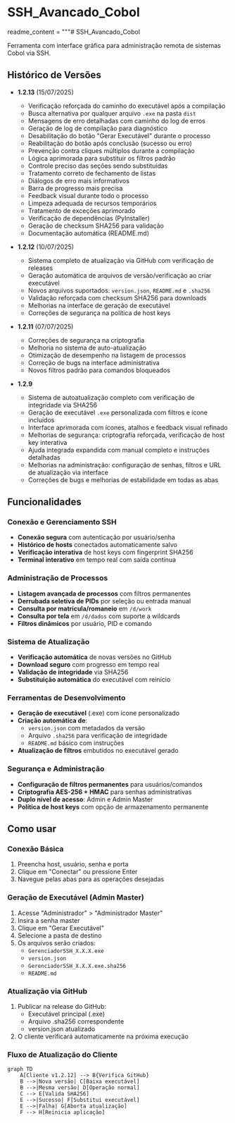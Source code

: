 # SSH_Avancado_Cobol

readme_content = """# SSH_Avancado_Cobol

Ferramenta com interface gráfica para administração remota de sistemas Cobol via SSH.

## Histórico de Versões

- **1.2.13** (15/07/2025)  
  - Verificação reforçada do caminho do executável após a compilação  
  - Busca alternativa por qualquer arquivo `.exe` na pasta `dist`  
  - Mensagens de erro detalhadas com caminho do log de erros  
  - Geração de log de compilação para diagnóstico  
  - Desabilitação do botão "Gerar Executável" durante o processo  
  - Reabilitação do botão após conclusão (sucesso ou erro)  
  - Prevenção contra cliques múltiplos durante a compilação  
  - Lógica aprimorada para substituir os filtros padrão  
  - Controle preciso das seções sendo substituídas  
  - Tratamento correto de fechamento de listas  
  - Diálogos de erro mais informativos  
  - Barra de progresso mais precisa  
  - Feedback visual durante todo o processo  
  - Limpeza adequada de recursos temporários  
  - Tratamento de exceções aprimorado  
  - Verificação de dependências (PyInstaller)  
  - Geração de checksum SHA256 para validação  
  - Documentação automática (README.md)

- **1.2.12** (10/07/2025)  
  - Sistema completo de atualização via GitHub com verificação de releases  
  - Geração automática de arquivos de versão/verificação ao criar executável  
  - Novos arquivos suportados: `version.json`, `README.md` e `.sha256`  
  - Validação reforçada com checksum SHA256 para downloads  
  - Melhorias na interface de geração de executável  
  - Correções de segurança na política de host keys

- **1.2.11** (07/07/2025)  
  - Correções de segurança na criptografia  
  - Melhoria no sistema de auto-atualização  
  - Otimização de desempenho na listagem de processos  
  - Correção de bugs na interface administrativa  
  - Novos filtros padrão para comandos bloqueados

- **1.2.9**  
  - Sistema de autoatualização completo com verificação de integridade via SHA256  
  - Geração de executável `.exe` personalizada com filtros e ícone incluídos  
  - Interface aprimorada com ícones, atalhos e feedback visual refinado  
  - Melhorias de segurança: criptografia reforçada, verificação de host key interativa  
  - Ajuda integrada expandida com manual completo e instruções detalhadas  
  - Melhorias na administração: configuração de senhas, filtros e URL de atualização via interface  
  - Correções de bugs e melhorias de estabilidade em todas as abas

## Funcionalidades

### Conexão e Gerenciamento SSH
- **Conexão segura** com autenticação por usuário/senha
- **Histórico de hosts** conectados automaticamente salvo
- **Verificação interativa** de host keys com fingerprint SHA256
- **Terminal interativo** em tempo real com saída contínua

### Administração de Processos
- **Listagem avançada de processos** com filtros permanentes
- **Derrubada seletiva de PIDs** por seleção ou entrada manual
- **Consulta por matrícula/romaneio** em `/d/work`
- **Consulta por tela** em `/d/dados` com suporte a wildcards
- **Filtros dinâmicos** por usuário, PID e comando

### Sistema de Atualização
- **Verificação automática** de novas versões no GitHub
- **Download seguro** com progresso em tempo real
- **Validação de integridade** via SHA256
- **Substituição automática** do executável com reinício

### Ferramentas de Desenvolvimento
- **Geração de executável** (.exe) com ícone personalizado
- **Criação automática de**:
  - `version.json` com metadados da versão
  - Arquivo `.sha256` para verificação de integridade
  - `README.md` básico com instruções
- **Atualização de filtros** embutidos no executável gerado

### Segurança e Administração
- **Configuração de filtros permanentes** para usuários/comandos
- **Criptografia AES-256 + HMAC** para senhas administrativas
- **Duplo nível de acesso**: Admin e Admin Master
- **Política de host keys** com opção de armazenamento permanente

## Como usar

### Conexão Básica
1. Preencha host, usuário, senha e porta
2. Clique em "Conectar" ou pressione Enter
3. Navegue pelas abas para as operações desejadas

### Geração de Executável (Admin Master)
1. Acesse "Administrador" > "Administrador Master"
2. Insira a senha master
3. Clique em "Gerar Executável"
4. Selecione a pasta de destino
5. Os arquivos serão criados:
   - `GerenciadorSSH_X.X.X.exe`
   - `version.json`
   - `GerenciadorSSH_X.X.X.exe.sha256`
   - `README.md`

### Atualização via GitHub
1. Publicar na release do GitHub:
   - Executável principal (.exe)
   - Arquivo .sha256 correspondente
   - version.json atualizado
2. O cliente verificará automaticamente na próxima execução

### Fluxo de Atualização do Cliente
```mermaid
graph TD
    A[Cliente v1.2.12] --> B{Verifica GitHub}
    B -->|Nova versão| C[Baixa executável]
    B -->|Mesma versão| D[Operação normal]
    C --> E[Valida SHA256]
    E -->|Sucesso| F[Substitui executável]
    E -->|Falha| G[Aborta atualização]
    F --> H[Reinicia aplicação]
